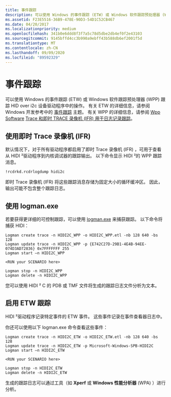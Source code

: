 ```yaml
---
title: 事件跟踪
description: 可以使用 Windows 的事件跟踪 (ETW) 或 Windows 软件跟踪预处理器 (WPP) 跟踪 HID over i2c 中的操作。
ms.assetid: F23E5516-36B9-478E-90D3-54D1C52CB467
ms.date: 04/20/2017
ms.localizationpriority: medium
ms.openlocfilehash: 341b0e6ddd8f3f7a5c78d5dbe2db4ef0f2e43103
ms.sourcegitcommit: 9145bffd4cc3b990a9ebff43b588db6ef2001f5d
ms.translationtype: MT
ms.contentlocale: zh-CN
ms.lasthandoff: 09/09/2020
ms.locfileid: "89592329"
---
```

# <a name="event-tracing"></a>事件跟踪


可以使用 Windows 的事件跟踪 (ETW) 或 Windows 软件跟踪预处理器 (WPP) 跟踪 HID over i2c 设备驱动程序中的操作。 有关 ETW 的详细信息，请参阅 Windows 开发参考中的 [事件跟踪](https://go.microsoft.com/fwlink/p/?linkid=256040) 主题。 有关 WPP 的详细信息，请参阅 [Wpp Software](../devtest/wpp-software-tracing.md) [Trace 和即时 TRACE 录像机 (IFR) 用于日志记录跟踪](../devtest/using-wpp-recorder.md)。

## <a name="using-the-inflight-trace-recorder-ifr"></a>使用即时 Trace 录像机 (IFR) 


默认情况下，对于所有驱动程序都启用了即时 Trace 录像机 (IFR) ，可用于查看从 HIDI ²驱动程序到内核调试器的跟踪输出。 以下命令显示 HIDI ²的 WPP 跟踪消息。

``` syntax
!rcdrkd.rcdrlogdump hidi2c
```

即时 Trace 录像机 (IFR) 将这些跟踪消息存储为固定大小的循环缓冲区。 因此，输出可能不包含整个跟踪日志。

## <a name="using-logmanexe"></a>使用 logman.exe


若要获得更详细的可控制跟踪，可以使用 [logman.exe]( https://go.microsoft.com/fwlink/p/?linkid=256232) 来捕获跟踪。 以下命令将捕获 HIDI：

``` syntax
Logman create trace -n HIDI2C_WPP -o HIDI2C_WPP.etl -nb 128 640 -bs 128 
Logman update trace -n HIDI2C_WPP -p {E742C27D-29B1-4E4B-94EE-074D3AD72836} 0x7FFFFFFF 255
Logman start –n HIDI2C_WPP
 
<RUN your SCENARIO here>

Logman stop -n HIDI2C_WPP
Logman delete -n HIDI2C_WPP
```

您可以使用 HIDI ² C 的 PDB 或 TMF 文件将生成的跟踪日志文件分析为文本。

## <a name="enabling-etw-tracing"></a>启用 ETW 跟踪


HIDI ²驱动程序记录特定事件的 ETW 事件。 这些事件记录在事件查看器日志中。

你还可以使用以下 logman.exe 命令查看这些事件：

``` syntax
Logman create trace -n HIDI2C_ETW -o HIDI2C_ETW.etl -nb 128 640 -bs 128 
Logman update trace -n HIDI2C_ETW -p Microsoft-Windows-SPB-HIDI2C 
Logman start –n HIDI2C_ETW
 
<RUN your SCENARIO here>

Logman stop -n HIDI2C_ETW
Logman delete -n HIDI2C_ETW
```

生成的跟踪日志可以通过工具（如 **Xperf** 或 **Windows 性能分析器** (WPA) ）进行分析。

 

